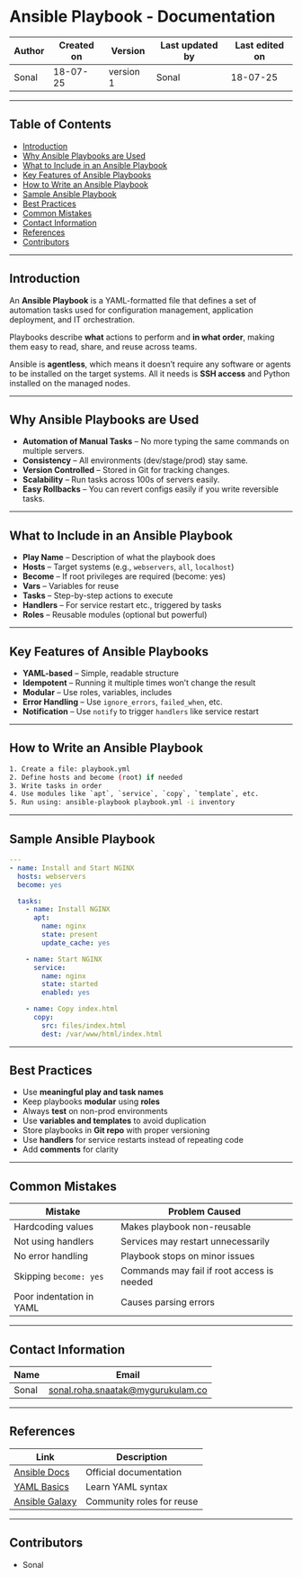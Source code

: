 # Ansible Playbook - Documentation

| Author | Created on | Version | Last updated by | Last edited on |
|--------|------------|---------|------------------|----------------|
| Sonal  | 18-07-25   | version 1	  | Sonal            | 18-07-25       |

---

## Table of Contents
- [Introduction](#introduction)
- [Why Ansible Playbooks are Used](#why-ansible-playbooks-are-used)
- [What to Include in an Ansible Playbook](#what-to-include-in-an-ansible-playbook)
- [Key Features of Ansible Playbooks](#key-features-of-ansible-playbooks)
- [How to Write an Ansible Playbook](#how-to-write-an-ansible-playbook)
- [Sample Ansible Playbook](#sample-ansible-playbook)
- [Best Practices](#best-practices)
- [Common Mistakes](#common-mistakes)
- [Contact Information](#contact-information)
- [References](#references)
- [Contributors](#contributors)

---

## Introduction

An **Ansible Playbook** is a YAML-formatted file that defines a set of automation tasks used for configuration management, application deployment, and IT orchestration.

Playbooks describe **what** actions to perform and **in what order**, making them easy to read, share, and reuse across teams.

Ansible is **agentless**, which means it doesn’t require any software or agents to be installed on the target systems. All it needs is **SSH access** and Python installed on the managed nodes.


---

## Why Ansible Playbooks are Used

- **Automation of Manual Tasks** – No more typing the same commands on multiple servers.
- **Consistency** – All environments (dev/stage/prod) stay same.
- **Version Controlled** – Stored in Git for tracking changes.
- **Scalability** – Run tasks across 100s of servers easily.
- **Easy Rollbacks** – You can revert configs easily if you write reversible tasks.

---

## What to Include in an Ansible Playbook

- **Play Name** – Description of what the playbook does
- **Hosts** – Target systems (e.g., `webservers`, `all`, `localhost`)
- **Become** – If root privileges are required (become: yes)
- **Vars** – Variables for reuse
- **Tasks** – Step-by-step actions to execute
- **Handlers** – For service restart etc., triggered by tasks
- **Roles** – Reusable modules (optional but powerful)

---

## Key Features of Ansible Playbooks

- **YAML-based** – Simple, readable structure
- **Idempotent** – Running it multiple times won’t change the result
- **Modular** – Use roles, variables, includes
- **Error Handling** – Use `ignore_errors`, `failed_when`, etc.
- **Notification** – Use `notify` to trigger `handlers` like service restart

---

## How to Write an Ansible Playbook

```bash
1. Create a file: playbook.yml
2. Define hosts and become (root) if needed
3. Write tasks in order
4. Use modules like `apt`, `service`, `copy`, `template`, etc.
5. Run using: ansible-playbook playbook.yml -i inventory
```

---

## Sample Ansible Playbook

```yaml
---
- name: Install and Start NGINX
  hosts: webservers
  become: yes

  tasks:
    - name: Install NGINX
      apt:
        name: nginx
        state: present
        update_cache: yes

    - name: Start NGINX
      service:
        name: nginx
        state: started
        enabled: yes

    - name: Copy index.html
      copy:
        src: files/index.html
        dest: /var/www/html/index.html
```

---

## Best Practices

- Use **meaningful play and task names**
- Keep playbooks **modular** using **roles**
- Always **test** on non-prod environments
- Use **variables and templates** to avoid duplication
- Store playbooks in **Git repo** with proper versioning
- Use **handlers** for service restarts instead of repeating code
- Add **comments** for clarity

---

## Common Mistakes

| Mistake                     | Problem Caused                            |
|-----------------------------|--------------------------------------------|
| Hardcoding values           | Makes playbook non-reusable                |
| Not using handlers          | Services may restart unnecessarily         |
| No error handling           | Playbook stops on minor issues             |
| Skipping `become: yes`      | Commands may fail if root access is needed |
| Poor indentation in YAML    | Causes parsing errors                      |

---

## Contact Information

| Name   | Email                      |
|--------|----------------------------|
| Sonal  | [sonal.roha.snaatak@mygurukulam.co](mailto:sonal.roha.snaatak@mygurukulam.co) |

---

## References

| Link | Description |
|------|-------------|
| [Ansible Docs](https://docs.ansible.com/) | Official documentation |
| [YAML Basics](https://yaml.org/start.html) | Learn YAML syntax |
| [Ansible Galaxy](https://galaxy.ansible.com/) | Community roles for reuse |

---

## Contributors

- Sonal
